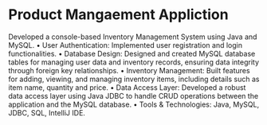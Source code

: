 # Product Mangaement Appliction
  Developed a console-based Inventory Management System using Java and MySQL.
•	User Authentication: Implemented user registration and login functionalities.
•	Database Design: Designed and created MySQL database tables for managing user data and inventory records, ensuring data integrity through foreign key relationships.
•	Inventory Management: Built features for adding, viewing, and managing inventory items, including details such as item name, quantity and price.
•	Data Access Layer: Developed a robust data access layer using Java JDBC to handle CRUD operations between the application and the MySQL database.
•	Tools & Technologies: Java, MySQL, JDBC, SQL, IntelliJ IDE.

